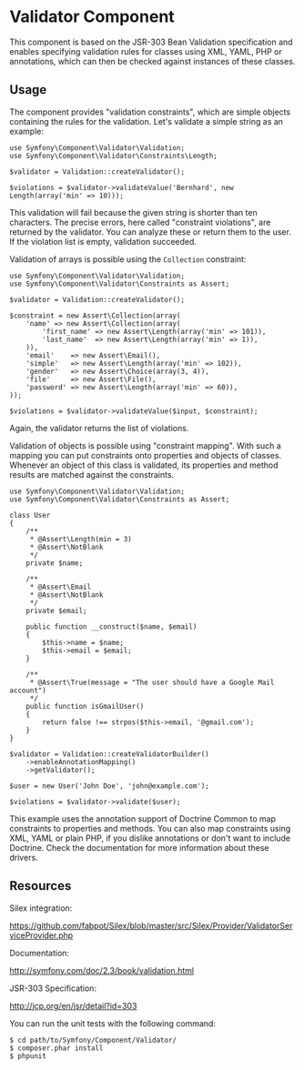 Validator Component
===================

This component is based on the JSR-303 Bean Validation specification and
enables specifying validation rules for classes using XML, YAML, PHP or
annotations, which can then be checked against instances of these classes.

Usage
-----

The component provides "validation constraints", which are simple objects
containing the rules for the validation. Let's validate a simple string
as an example:

    use Symfony\Component\Validator\Validation;
    use Symfony\Component\Validator\Constraints\Length;

    $validator = Validation::createValidator();

    $violations = $validator->validateValue('Bernhard', new Length(array('min' => 10)));

This validation will fail because the given string is shorter than ten
characters. The precise errors, here called "constraint violations",  are
returned by the validator. You can analyze these or return them to the user.
If the violation list is empty, validation succeeded.

Validation of arrays is possible using the `Collection` constraint:

    use Symfony\Component\Validator\Validation;
    use Symfony\Component\Validator\Constraints as Assert;

    $validator = Validation::createValidator();

    $constraint = new Assert\Collection(array(
        'name' => new Assert\Collection(array(
            'first_name' => new Assert\Length(array('min' => 101)),
            'last_name'  => new Assert\Length(array('min' => 1)),
        )),
        'email'    => new Assert\Email(),
        'simple'   => new Assert\Length(array('min' => 102)),
        'gender'   => new Assert\Choice(array(3, 4)),
        'file'     => new Assert\File(),
        'password' => new Assert\Length(array('min' => 60)),
    ));

    $violations = $validator->validateValue($input, $constraint);

Again, the validator returns the list of violations.

Validation of objects is possible using "constraint mapping". With such
a mapping you can put constraints onto properties and objects of classes.
Whenever an object of this class is validated, its properties and
method results are matched against the constraints.

    use Symfony\Component\Validator\Validation;
    use Symfony\Component\Validator\Constraints as Assert;

    class User
    {
        /**
         * @Assert\Length(min = 3)
         * @Assert\NotBlank
         */
        private $name;

        /**
         * @Assert\Email
         * @Assert\NotBlank
         */
        private $email;

        public function __construct($name, $email)
        {
            $this->name = $name;
            $this->email = $email;
        }

        /**
         * @Assert\True(message = "The user should have a Google Mail account")
         */
        public function isGmailUser()
        {
            return false !== strpos($this->email, '@gmail.com');
        }
    }

    $validator = Validation::createValidatorBuilder()
        ->enableAnnotationMapping()
        ->getValidator();

    $user = new User('John Doe', 'john@example.com');

    $violations = $validator->validate($user);

This example uses the annotation support of Doctrine Common to
map constraints to properties and methods. You can also map constraints
using XML, YAML or plain PHP, if you dislike annotations or don't want
to include Doctrine. Check the documentation for more information about
these drivers.

Resources
---------

Silex integration:

https://github.com/fabpot/Silex/blob/master/src/Silex/Provider/ValidatorServiceProvider.php

Documentation:

http://symfony.com/doc/2.3/book/validation.html

JSR-303 Specification:

http://jcp.org/en/jsr/detail?id=303

You can run the unit tests with the following command:

    $ cd path/to/Symfony/Component/Validator/
    $ composer.phar install
    $ phpunit
